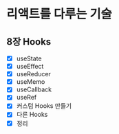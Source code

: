 # 리액트를 다루는 기술

## 8장 Hooks

- [x] useState
- [x] useEffect
- [x] useReducer
- [x] useMemo
- [x] useCallback
- [x] useRef
- [x] 커스텀 Hooks 만들기
- [x] 다른 Hooks
- [x] 정리
